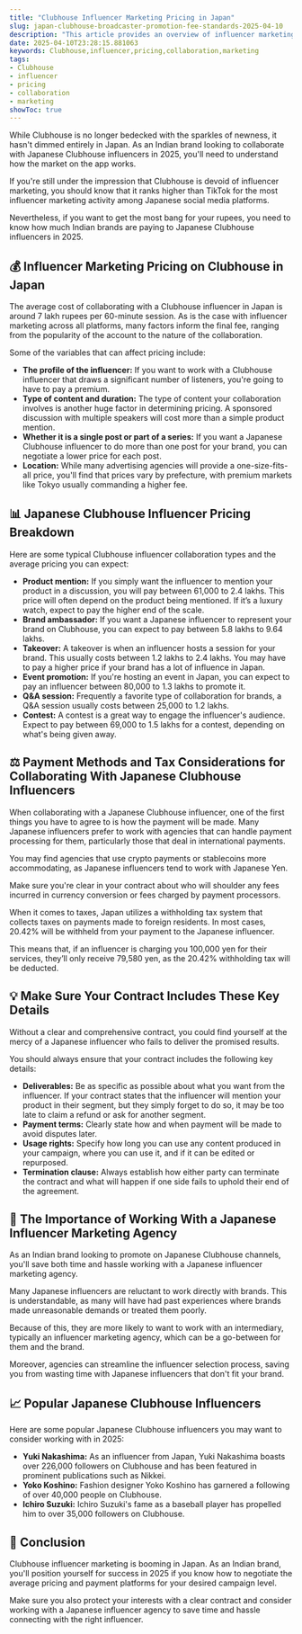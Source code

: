 ```yaml
---
title: "Clubhouse Influencer Marketing Pricing in Japan"
slug: japan-clubhouse-broadcaster-promotion-fee-standards-2025-04-10
description: "This article provides an overview of influencer marketing pricing for Clubhouse creators in Japan, giving insight to Indian brands trying to promote on Japanese Clubhouse channels."
date: 2025-04-10T23:28:15.881063
keywords: Clubhouse,influencer,pricing,collaboration,marketing
tags:
- Clubhouse
- influencer
- pricing
- collaboration
- marketing
showToc: true
---
```


While Clubhouse is no longer bedecked with the sparkles of newness, it hasn't dimmed entirely in Japan. As an Indian brand looking to collaborate with Japanese Clubhouse influencers in 2025, you'll need to understand how the market on the app works.

If you're still under the impression that Clubhouse is devoid of influencer marketing, you should know that it ranks higher than TikTok for the most influencer marketing activity among Japanese social media platforms. 

Nevertheless, if you want to get the most bang for your rupees, you need to know how much Indian brands are paying to Japanese Clubhouse influencers in 2025.

## 💰 Influencer Marketing Pricing on Clubhouse in Japan

The average cost of collaborating with a Clubhouse influencer in Japan is around 7 lakh rupees per 60-minute session. As is the case with influencer marketing across all platforms, many factors inform the final fee, ranging from the popularity of the account to the nature of the collaboration.

Some of the variables that can affect pricing include:

- **The profile of the influencer:** If you want to work with a Clubhouse influencer that draws a significant number of listeners, you're going to have to pay a premium. 
- **Type of content and duration:** The type of content your collaboration involves is another huge factor in determining pricing. A sponsored discussion with multiple speakers will cost more than a simple product mention. 
- **Whether it is a single post or part of a series:** If you want a Japanese Clubhouse influencer to do more than one post for your brand, you can negotiate a lower price for each post. 
- **Location:** While many advertising agencies will provide a one-size-fits-all price, you'll find that prices vary by prefecture, with premium markets like Tokyo usually commanding a higher fee.

## 📊 Japanese Clubhouse Influencer Pricing Breakdown 

Here are some typical Clubhouse influencer collaboration types and the average pricing you can expect:

- **Product mention:** If you simply want the influencer to mention your product in a discussion, you will pay between 61,000 to 2.4 lakhs. This price will often depend on the product being mentioned. If it’s a luxury watch, expect to pay the higher end of the scale. 
- **Brand ambassador:** If you want a Japanese influencer to represent your brand on Clubhouse, you can expect to pay between 5.8 lakhs to 9.64 lakhs. 
- **Takeover:** A takeover is when an influencer hosts a session for your brand. This usually costs between 1.2 lakhs to 2.4 lakhs. You may have to pay a higher price if your brand has a lot of influence in Japan. 
- **Event promotion:** If you're hosting an event in Japan, you can expect to pay an influencer between 80,000 to 1.3 lakhs to promote it. 
- **Q&A session:** Frequently a favorite type of collaboration for brands, a Q&A session usually costs between 25,000 to 1.2 lakhs. 
- **Contest:** A contest is a great way to engage the influencer's audience. Expect to pay between 69,000 to 1.5 lakhs for a contest, depending on what's being given away. 

## ⚖️ Payment Methods and Tax Considerations for Collaborating With Japanese Clubhouse Influencers 

When collaborating with a Japanese Clubhouse influencer, one of the first things you have to agree to is how the payment will be made. Many Japanese influencers prefer to work with agencies that can handle payment processing for them, particularly those that deal in international payments.

You may find agencies that use crypto payments or stablecoins more accommodating, as Japanese influencers tend to work with Japanese Yen. 

Make sure you're clear in your contract about who will shoulder any fees incurred in currency conversion or fees charged by payment processors. 

When it comes to taxes, Japan utilizes a withholding tax system that collects taxes on payments made to foreign residents. In most cases, 20.42% will be withheld from your payment to the Japanese influencer. 

This means that, if an influencer is charging you 100,000 yen for their services, they’ll only receive 79,580 yen, as the 20.42% withholding tax will be deducted. 

## 💡 Make Sure Your Contract Includes These Key Details 

Without a clear and comprehensive contract, you could find yourself at the mercy of a Japanese influencer who fails to deliver the promised results. 

You should always ensure that your contract includes the following key details:

- **Deliverables:** Be as specific as possible about what you want from the influencer. If your contract states that the influencer will mention your product in their segment, but they simply forget to do so, it may be too late to claim a refund or ask for another segment. 
- **Payment terms:** Clearly state how and when payment will be made to avoid disputes later. 
- **Usage rights:**  Specify how long you can use any content produced in your campaign, where you can use it, and if it can be edited or repurposed. 
- **Termination clause:** Always establish how either party can terminate the contract and what will happen if one side fails to uphold their end of the agreement. 

## 📢 The Importance of Working With a Japanese Influencer Marketing Agency 

As an Indian brand looking to promote on Japanese Clubhouse channels, you'll save both time and hassle working with a Japanese influencer marketing agency. 

Many Japanese influencers are reluctant to work directly with brands. This is understandable, as many will have had past experiences where brands made unreasonable demands or treated them poorly. 

Because of this, they are more likely to want to work with an intermediary, typically an influencer marketing agency, which can be a go-between for them and the brand. 

Moreover, agencies can streamline the influencer selection process, saving you from wasting time with Japanese influencers that don't fit your brand. 

## 📈 Popular Japanese Clubhouse Influencers 

Here are some popular Japanese Clubhouse influencers you may want to consider working with in 2025:

- **Yuki Nakashima:** As an influencer from Japan, Yuki Nakashima boasts over 226,000 followers on Clubhouse and has been featured in prominent publications such as Nikkei. 
- **Yoko Koshino:** Fashion designer Yoko Koshino has garnered a following of over 40,000 people on Clubhouse. 
- **Ichiro Suzuki:** Ichiro Suzuki's fame as a baseball player has propelled him to over 35,000 followers on Clubhouse. 

## 🤝 Conclusion 

Clubhouse influencer marketing is booming in Japan. As an Indian brand, you'll position yourself for success in 2025 if you know how to negotiate the average pricing and payment platforms for your desired campaign level. 

Make sure you also protect your interests with a clear contract and consider working with a Japanese influencer agency to save time and hassle connecting with the right influencer.